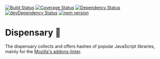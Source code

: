 [![Build Status](https://travis-ci.org/mozilla/dispensary.svg?branch=master)](https://travis-ci.org/mozilla/dispensary)
[![Coverage Status](https://coveralls.io/repos/github/mozilla/dispensary/badge.svg?branch=master)](https://coveralls.io/github/mozilla/dispensary?branch=master)
[![Dependency Status](https://david-dm.org/mozilla/dispensary.svg)](https://david-dm.org/mozilla/dispensary)
[![devDependency Status](https://david-dm.org/mozilla/dispensary/dev-status.svg)](https://david-dm.org/mozilla/dispensary#info=devDependencies)
[![npm version](https://badge.fury.io/js/dispensary.svg)](https://badge.fury.io/js/dispensary)

# Dispensary 🌿

The dispensary collects and offers hashes of popular JavaScript libraries, mainly for the [Mozilla's addons-linter](https://github.com/mozilla/addons-linter).
